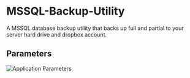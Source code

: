 MSSQL-Backup-Utility
====================

A MSSQL database backup utility  that backs up full and partial to your server hard drive and dropbox account.

Parameters
----------
![Application Parameters](MSSQL-Backup-Utility/parameters.png)